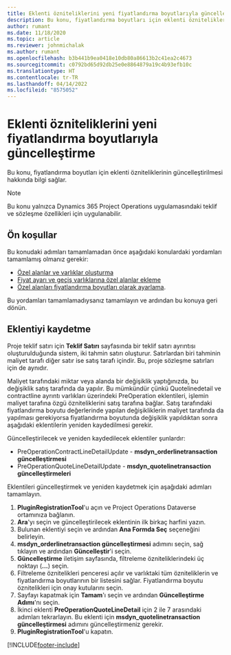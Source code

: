 ```yaml
---
title: Eklenti özniteliklerini yeni fiyatlandırma boyutlarıyla güncelleştirme
description: Bu konu, fiyatlandırma boyutları için eklenti özniteliklerinin güncelleştirilmesi hakkında bilgi sağlar.
author: rumant
ms.date: 11/18/2020
ms.topic: article
ms.reviewer: johnmichalak
ms.author: rumant
ms.openlocfilehash: b3b441b9ea0418e10db80a86613b2c41ea2c4673
ms.sourcegitcommit: c0792bd65d92db25e0e8864879a19c4b93efb10c
ms.translationtype: HT
ms.contentlocale: tr-TR
ms.lasthandoff: 04/14/2022
ms.locfileid: "8575052"
---
```

# <a name="update-plug-in-attributes-with-new-pricing-dimensions"></a>Eklenti özniteliklerini yeni fiyatlandırma boyutlarıyla güncelleştirme

Bu konu, fiyatlandırma boyutları için eklenti özniteliklerinin güncelleştirilmesi hakkında bilgi sağlar.

> [!NOTE]
> Bu konu yalnızca Dynamics 365 Project Operations uygulamasındaki teklif ve sözleşme özellikleri için uygulanabilir.

## <a name="prerequisites"></a>Ön koşullar
Bu konudaki adımları tamamlamadan önce aşağıdaki konulardaki yordamları tamamlamış olmanız gerekir:

  - [Özel alanlar ve varlıklar oluşturma](create-custom-fields-entities-pricing-dimensions.md) 
  - [Fiyat ayarı ve geçiş varlıklarına özel alanlar ekleme ](add-custom-fields-price-setup-transactional-entities.md)
  - [Özel alanları fiyatlandırma boyutları olarak ayarlama](set-up-custom-fields-pricing-dimensions.md). 
  
Bu yordamları tamamlamadıysanız tamamlayın ve ardından bu konuya geri dönün.

## <a name="register-a-plug-in"></a>Eklentiyi kaydetme
Proje teklif satırı için **Teklif Satırı** sayfasında bir teklif satırı ayrıntısı oluşturulduğunda sistem, iki tahmin satırı oluşturur. Satırlardan biri tahminin maliyet tarafı diğer satır ise satış tarafı içindir. Bu, proje sözleşme satırları için de aynıdır.

Maliyet tarafındaki miktar veya alanda bir değişiklik yaptığınızda, bu değişiklik satış tarafında da yapılır. Bu mümkündür çünkü Quotelinedetail ve contractline ayrıntı varlıkları üzerindeki PreOperation eklentileri, işlemin maliyet tarafına özgü özniteliklerini satış tarafına bağlar. Satış tarafındaki fiyatlandırma boyutu değerlerinde yapılan değişikliklerin maliyet tarafında da yapılması gerekiyorsa fiyatlandırma boyutunda değişiklik yapıldıktan sonra aşağıdaki eklentilerin yeniden kaydedilmesi gerekir.

Güncelleştirilecek ve yeniden kaydedilecek eklentiler şunlardır:

- PreOperationContractLineDetailUpdate - **msdyn_orderlinetransaction güncelleştirmesi**
- PreOperationQuoteLineDetailUpdate - **msdyn_quotelinetransaction güncelleştirmeleri**

Eklentileri güncelleştirmek ve yeniden kaydetmek için aşağıdaki adımları tamamlayın.

1. **PluginRegistrationTool**'u açın ve Project Operations Dataverse ortamınıza bağlanın.
2. **Ara**'yı seçin ve güncelleştirilecek eklentinin ilk birkaç harfini yazın.
3. Bulunan eklentiyi seçin ve ardından **Ana Formda Seç** seçeneğini belirleyin.
4. **msdyn_orderlinetransaction güncelleştirmesi** adımını seçin, sağ tıklayın ve ardından **Güncelleştir**'i seçin.
5. **Güncelleştirme** iletişim sayfasında, filtreleme özniteliklerindeki üç noktayı (**...**) seçin.
6. Filtreleme öznitelikleri penceresi açılır ve varlıktaki tüm özniteliklerin ve fiyatlandırma boyutlarının bir listesini sağlar. Fiyatlandırma boyutu öznitelikleri için onay kutularını seçin.
7. Sayfayı kapatmak için **Tamam**'ı seçin ve ardından **Güncelleştirme Adımı**'nı seçin.
8. İkinci eklenti **PreOperationQuoteLineDetail** için 2 ile 7 arasındaki adımları tekrarlayın. Bu eklenti için **msdyn_quotelinetransaction güncelleştirmesi** adımını güncelleştirmeniz gerekir.
9. **PluginRegistrationTool**'u kapatın.


[!INCLUDE[footer-include](../includes/footer-banner.md)]